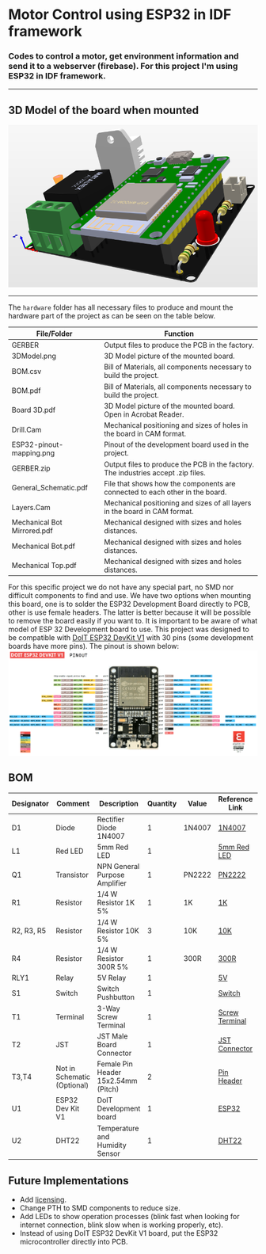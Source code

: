 # Motor Control using ESP32 in IDF framework
### Codes to control a motor, get environment information and send it to a webserver (firebase). For this project I'm using ESP32 in IDF framework.

______________

## 3D Model of the board when mounted

![3D Model](https://github.com/clfregis/motor_control/blob/master/hardware/3DModel.png)

______________

The `hardware` folder has all necessary files to produce and mount the hardware part of the project as can be seen on the table below.

|File/Folder                |Function                                                                         |
|---------------------------|---------------------------------------------------------------------------------|
|GERBER                     |Output files to produce the PCB in the factory.                                  |
|3DModel.png                |3D Model picture of the mounted board.                                           |
|BOM.csv                    |Bill of Materials, all components necessary to build the project.                |
|BOM.pdf                    |Bill of Materials, all components necessary to build the project.                |
|Board 3D.pdf               |3D Model picture of the mounted board. Open in Acrobat Reader.                   |
|Drill.Cam                  |Mechanical positioning and sizes of holes in the board in CAM format.            |
|ESP32-pinout-mapping.png   |Pinout of the development board used in the project.                             |
|GERBER.zip                 |Output files to produce the PCB in the factory. The industries accept .zip files.|
|General_Schematic.pdf      |File that shows how the components are connected to each other in the board.     |
|Layers.Cam                 |Mechanical positioning and sizes of all layers in the board in CAM format.       |
|Mechanical Bot Mirrored.pdf|Mechanical designed with sizes and holes distances.                              |
|Mechanical Bot.pdf         |Mechanical designed with sizes and holes distances.                              |
|Mechanical Top.pdf         |Mechanical designed with sizes and holes distances.                              |	

For this specific project we do not have any special part, no SMD nor difficult components to find and use. We have two options when mounting this board, one is to solder the ESP32 Development Board directly to PCB, other is use female headers. The latter is better because it will be possible to remove the board easily if you want to.
It is important to be aware of what model of ESP 32 Development board to use. This project was designed to be compatible with [DoIT ESP32 DevKit V1](https://docs.platformio.org/en/latest/boards/espressif32/esp32doit-devkit-v1.html) with 30 pins (some development boards have more pins). The pinout is shown below:
![DoIT ESP32 DevKit V1](https://github.com/clfregis/motor_control/blob/master/hardware/ESP32-pinout-mapping.png)


## BOM

|Designator|Comment                    |Description                        |Quantity|Value |Reference Link                                                          |Datasheet|
|----------|---------------------------|-----------------------------------|--------|------|------------------------------------------------------------------------|---------|
|D1        |Diode                      |Rectifier Diode 1N4007             |1       |1N4007|[1N4007](https://lcsc.com/product-detail/Others_GW-1N4007_C331633.html) |[1N4007](https://github.com/clfregis/motor_control/blob/master/hardware/Datasheet/1N4007.pdf)|
|L1        |Red LED                    |5mm Red LED                        |1       |      |[5mm Red LED](https://lcsc.com/product-detail/Others_TOGIALED-TJ-L5FYTGHRMBCSFLC4R-A5_C331027.html)|[5mm Red LED](https://github.com/clfregis/motor_control/blob/master/hardware/Datasheet/RED%20LED.pdf)|
|Q1        |Transistor                 |NPN General Purpose Amplifier      |1       |PN2222|[PN2222](https://lcsc.com/product-detail/Transistors-NPN-PNP_ON-Semiconductor-ON-PN2222ATFR_C184875.html)|[PN2222](https://github.com/clfregis/motor_control/blob/master/hardware/Datasheet/PN2222.pdf)|
|R1        |Resistor                   |1/4 W Resistor 1K 5%               |1       |1K    |[1K](https://lcsc.com/product-detail/Carbon-Film-Resistors_CCO-Chian-Chia-Elec-CF1-4W-1KR-5-T52_C120055.html)|[1K](https://github.com/clfregis/motor_control/blob/master/hardware/Datasheet/1K%201_4W%20Resistor.pdf)|
|R2, R3, R5|Resistor                   |1/4 W Resistor 10K 5%              |3       |10K   |[10K](https://lcsc.com/product-detail/Carbon-Film-Resistors_UNI-ROYAL-Uniroyal-Elec-CFR0W4J0103A50_C61299.html)|[10K](https://github.com/clfregis/motor_control/blob/master/hardware/Datasheet/10K%201_4W%20Resistor.pdf)|
|R4        |Resistor                   |1/4 W Resistor 300R 5%             |1       |300R  |[300R](https://lcsc.com/product-detail/Carbon-Film-Resistors_UNI-ROYAL-Uniroyal-Elec-CFR0W4J0301A50_C69881.html)|[300R](https://github.com/clfregis/motor_control/blob/master/hardware/Datasheet/300R%201_4W%20Resistor.pdf)|
|RLY1      |Relay                      |5V Relay                           |1       |      |[5V](https://lcsc.com/product-detail/Relays_SRD-05VDC-SL-C_C35449.html)|[5V](https://github.com/clfregis/motor_control/blob/master/hardware/Datasheet/5V%20Relay.pdf)|
|S1        |Switch                     |Switch Pushbutton                  |1       |      |[Switch](https://lcsc.com/product-detail/Tactile-Switches_Korean-Hroparts-Elec-K2-6639DP-V4SW-04_C89914.html)|[Switch](https://github.com/clfregis/motor_control/blob/master/hardware/Datasheet/Switch%20Pushbutton.pdf)|
|T1        |Terminal                   |3-Way Screw Terminal               |1       |      |[Screw Terminal](https://lcsc.com/product-detail/Screw-terminal_DIBO-DB126V-5-0-3P_C395850.html)|[Screw Terminal](https://github.com/clfregis/motor_control/blob/master/hardware/Datasheet/ScrewTerminal.pdf)|
|T2        |JST                        |JST Male Board Connector           |1       |      |[JST Connector](https://lcsc.com/product-detail/Wire-To-Board-Wire-To-Wire-Connector_JST-Sales-America_B2B-XH-2-LF-SN_JST-Sales-America-B2B-XH-2-LF-SN_C158014.html)|[JST Connector](https://github.com/clfregis/motor_control/blob/master/hardware/Datasheet/JST%20Connector.pdf)|
|T3,T4     |Not in Schematic (Optional)|Female Pin Header 15x2.54mm (Pitch)|2       |      |[Pin Header](https://lcsc.com/product-detail/Pin-Header-Female-Header_Ckmtw-Shenzhen-Cankemeng-C124408_C124408.html)|[Pin Header](https://github.com/clfregis/motor_control/blob/master/hardware/Datasheet/Female%20Pin%20Header.pdf)|
|U1        |ESP32 Dev Kit V1           |DoIT Development board             |1       |      |[ESP32](https://produto.mercadolivre.com.br/MLB-1027131279-esp32-placa-de-desenvolvimento-wifi-bluetooth-esp32s-_JM#position=1&type=item&tracking_id=d3910dcd-3cd6-4bf9-aae8-56e4fdf04bef)|[ESP32](https://github.com/SmartArduino/SZDOITWiKi/wiki/ESP8266---ESP32)|
|U2        |DHT22                      |Temperature and Humidity Sensor    |1       |      |[DHT22](https://produto.mercadolivre.com.br/MLB-1144947807-sensor-de-temperatura-e-umidade-dht22-_JM?quantity=1#position=1&type=item&tracking_id=b7e0d904-1f11-4423-8deb-76ee050d7dd3)|[DHT22](https://github.com/clfregis/motor_control/blob/master/hardware/Datasheet/DHT22.pdf)|

## Future Implementations

+ Add [licensing](https://forum.mysensors.org/topic/3096/open-hardware-licensing).
+ Change PTH to SMD components to reduce size.
+ Add LEDs to show operation processes (blink fast when looking for internet connection, blink slow when is working properly, etc).
+ Instead of using DoIT ESP32 DevKit V1 board, put the ESP32 microcontroller directly into PCB.
